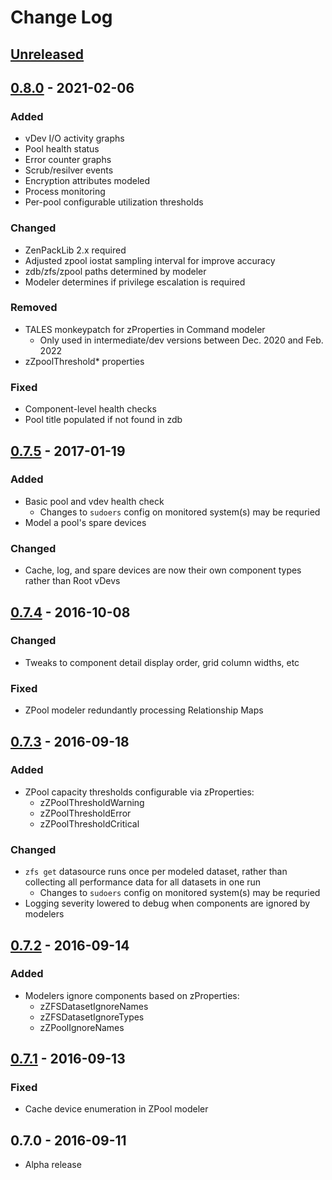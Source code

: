 # Change Log

## [Unreleased]

## [0.8.0] - 2021-02-06
### Added
 * vDev I/O activity graphs
 * Pool health status
 * Error counter graphs
 * Scrub/resilver events
 * Encryption attributes modeled
 * Process monitoring
 * Per-pool configurable utilization thresholds

### Changed
 * ZenPackLib 2.x required
 * Adjusted zpool iostat sampling interval for improve accuracy
 * zdb/zfs/zpool paths determined by modeler
 * Modeler determines if privilege escalation is required

### Removed
 * TALES monkeypatch for zProperties in Command modeler
   * Only used in intermediate/dev versions between Dec. 2020 and Feb. 2022
 * zZpoolThreshold* properties

### Fixed
 * Component-level health checks
 * Pool title populated if not found in zdb

## [0.7.5] - 2017-01-19
### Added
 * Basic pool and vdev health check
   * Changes to `sudoers` config on monitored system(s) may be requried
 * Model a pool's spare devices

### Changed
 * Cache, log, and spare devices are now their own component types rather than Root vDevs

## [0.7.4] - 2016-10-08
### Changed
 * Tweaks to component detail display order, grid column widths, etc

### Fixed
 * ZPool modeler redundantly processing Relationship Maps

## [0.7.3] - 2016-09-18
### Added
 * ZPool capacity thresholds configurable via zProperties:
   * zZPoolThresholdWarning
   * zZPoolThresholdError
   * zZPoolThresholdCritical

### Changed
 * `zfs get` datasource runs once per modeled dataset, rather than collecting all performance data for all datasets in one run
   * Changes to `sudoers` config on monitored system(s) may be requried
 * Logging severity lowered to debug when components are ignored by modelers


## [0.7.2] - 2016-09-14
### Added
 * Modelers ignore components based on zProperties:
   * zZFSDatasetIgnoreNames
   * zZFSDatasetIgnoreTypes
   * zZPoolIgnoreNames


## [0.7.1] - 2016-09-13
### Fixed
 * Cache device enumeration in ZPool modeler


## 0.7.0 - 2016-09-11
 * Alpha release

[Unreleased]: https://github.com/daviswr/ZenPacks.daviswr.ZFS/compare/0.8.0...HEAD
[0.8.0]: https://github.com/daviswr/ZenPacks.daviswr.ZFS/compare/0.7.5...0.8.0
[0.7.5]: https://github.com/daviswr/ZenPacks.daviswr.ZFS/compare/0.7.4...0.7.5
[0.7.4]: https://github.com/daviswr/ZenPacks.daviswr.ZFS/compare/0.7.3...0.7.4
[0.7.3]: https://github.com/daviswr/ZenPacks.daviswr.ZFS/compare/0.7.2...0.7.3
[0.7.2]: https://github.com/daviswr/ZenPacks.daviswr.ZFS/compare/0.7.1...0.7.2
[0.7.1]: https://github.com/daviswr/ZenPacks.daviswr.ZFS/compare/0.7.0...0.7.1
